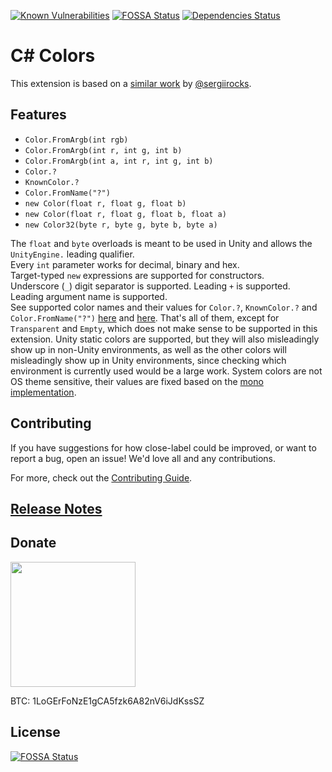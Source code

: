 [![Known Vulnerabilities](https://snyk.io/test/github/logerfo/csharp-colors/badge.svg)](https://snyk.io/test/github/logerfo/csharp-colors)
[![FOSSA Status](https://app.fossa.io/api/projects/git%2Bgithub.com%2FLogerfo%2Fcsharp-colors.svg?type=shield)](https://app.fossa.io/projects/git%2Bgithub.com%2FLogerfo%2Fcsharp-colors?ref=badge_shield)
[![Dependencies Status](https://david-dm.org/logerfo/csharp-colors/dev-status.svg)](https://david-dm.org/logerfo/csharp-colors?type=dev)

# C# Colors

This extension is based on a [similar work](https://github.com/sergiirocks/vscode-ext-color-highlight) by [@sergiirocks](https://github.com/sergiirocks).

## Features

- `Color.FromArgb(int rgb)`
- `Color.FromArgb(int r, int g, int b)`
- `Color.FromArgb(int a, int r, int g, int b)`
- `Color.?`
- `KnownColor.?`
- `Color.FromName("?")`
- `new Color(float r, float g, float b)`
- `new Color(float r, float g, float b, float a)`
- `new Color32(byte r, byte g, byte b, byte a)`

The `float` and `byte` overloads is meant to be used in Unity and allows the `UnityEngine.` leading qualifier.  
Every `int` parameter works for decimal, binary and hex.  
Target-typed `new` expressions are supported for constructors.  
Underscore (`_`) digit separator is supported. Leading `+` is supported. Leading argument name is supported.  
See supported color names and their values for `Color.?`, `KnownColor.?` and `Color.FromName("?")` [here](https://github.com/Logerfo/csharp-colors/blob/master/src/strategies/colors.json) and [here](https://github.com/Logerfo/csharp-colors/blob/master/src/strategies/systemcolors.json). That's all of them, except for `Transparent` and `Empty`, which does not make sense to be supported in this extension. Unity static colors are supported, but they will also misleadingly show up in non-Unity environments, as well as the other colors will misleadingly show up in Unity environments, since checking which environment is currently used would be a large work. System colors are not OS theme sensitive, their values are fixed based on the [mono implementation](https://github.com/mono/mono/blob/c5b88ec4f323f2bdb7c7d0a595ece28dae66579c/mcs/class/System.Drawing/System.Drawing/KnownColors.cs#L35).

## Contributing

If you have suggestions for how close-label could be improved, or want to report a bug, open an issue! We'd love all and any contributions.

For more, check out the [Contributing Guide](CONTRIBUTING.md).

## [Release Notes](CHANGELOG.md)

## Donate

<img src="https://i.imgur.com/ndlBtuX.png" width="200">

BTC: 1LoGErFoNzE1gCA5fzk6A82nV6iJdKssSZ

## License

[![FOSSA Status](https://app.fossa.io/api/projects/git%2Bgithub.com%2FLogerfo%2Fcsharp-colors.svg?type=large)](https://app.fossa.io/projects/git%2Bgithub.com%2FLogerfo%2Fcsharp-colors?ref=badge_large)
